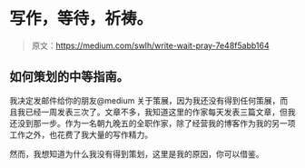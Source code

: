 # 写作，等待，祈祷。

> 原文：<https://medium.com/swlh/write-wait-pray-7e48f5abb164>

## 如何策划的中等指南。

我决定发邮件给你的朋友@medium 关于策展，因为我还没有得到任何策展，而且我已经一周发表三次了。文章不多，我知道这里的作家每天发表三篇文章，但我还没到那一步。作为一名朝九晚五的全职作家，除了经营我的博客作为我的另一项工作之外，也花费了我大量的写作精力。

然而，我想知道为什么我没有得到策划，这里是我的原因，你可以借鉴。